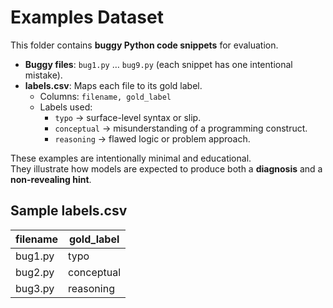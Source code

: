 # Examples Dataset

This folder contains **buggy Python code snippets** for evaluation.

- **Buggy files**: `bug1.py` … `bug9.py` (each snippet has one intentional mistake).  
- **labels.csv**: Maps each file to its gold label.  
  - Columns: `filename, gold_label`  
  - Labels used:  
    - `typo` → surface-level syntax or slip.  
    - `conceptual` → misunderstanding of a programming construct.  
    - `reasoning` → flawed logic or problem approach.  

These examples are intentionally minimal and educational.  
They illustrate how models are expected to produce both a **diagnosis** and a **non-revealing hint**.


## Sample labels.csv

| filename | gold_label   |
|----------|--------------|
| bug1.py  | typo         |
| bug2.py  | conceptual   |
| bug3.py  | reasoning    |


